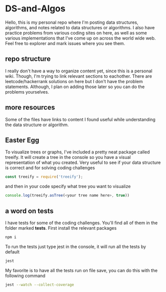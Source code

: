 # DS-and-Algos

Hello, this is my personal repo where I'm posting data structures, algorithms, and notes related to data structures or algorithms. I also have practice problems from various coding sites on here, as well as some various implementations that I've come up on across the world wide web. Feel free to explorer and mark issues where you see them.


## repo structure

I really don't have a way to organize content yet, since this is a personal wiki. Though, I'm trying to link relevant sections to eachother. There are leetcode/hackerrank solutions on here but I don't have the problem statements. Although, I plan on adding those later so you can do the problems yourselves.

## more resources
Some of the files have links to content I found useful while understanding the data structure or algorithm.

## Easter Egg
To visualize trees or graphs, I've included a pretty neat package called treeify. It will create a tree in the console so you have a visual representation of what you created. Very useful to see if your data structure is correct and for solving coding challenges

``` javascript
const treeify = require('treeify');
```

and then in your code specify what tree you want to visualize

``` javascript
console.log(treeify.asTree(<your tree name here>, true))
```


## a word on tests
I have tests for some of the coding challenges. You'll find all of them in the folder marked **tests**.
First install the relevant packages
``` bash
npm i
```
To run the tests just type jest in the console, it will run all the tests by default
``` bash
jest
```
My favorite is to have all the tests run on file save, you can do this with the following command
``` bash
jest --watch --collect-coverage  
```

